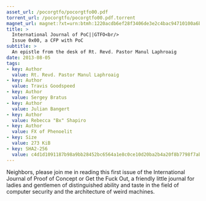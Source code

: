 ```yaml
---
asset_url: /pocorgtfo/pocorgtfo00.pdf
torrent_url: /pocorgtfo/pocorgtfo00.pdf.torrent
magnet_url: magnet:?xt=urn:btmh:1220acdb6ef28f3406de3e2c4bac94710100a6b498f9c797f53857b708720f6531e3&tr=udp%3A//tracker.stribik.technology%3A6969&ws=https%3A//blog.stribik.technology/assets/pocorgtfo/pocorgtfo00.pdf&dn=pocorgtfo00.pdf
title: >
  International Journal of PoC||GTFO<br/>
  Issue 0x00, a CFP with PoC
subtitle: >
  An epistle from the desk of Rt. Revd. Pastor Manul Laphroaig
date: 2013-08-05
tags:
- key: Author
  value: Rt. Revd. Pastor Manul Laphroaig
- key: Author
  value: Travis Goodspeed
- key: Author
  value: Sergey Bratus
- key: Author
  value: Julian Bangert
- key: Author
  value: Rebecca "Bx" Shapiro
- key: Author
  value: FX of Phenoelit
- key: Size
  value: 273 KiB
- key: SHA2-256
  value: c4d1d1091187b98a9bb28452bc6564a1e8c0ce10d20ba2b4a20f8b7798f7ab64
---
```


Neighbors, please join me in reading this first issue of the International
Journal of Proof of Concept or Get the Fuck Out, a friendly little journal for
ladies and gentlemen of distinguished ability and taste in the field of
computer security and the architecture of weird machines.
